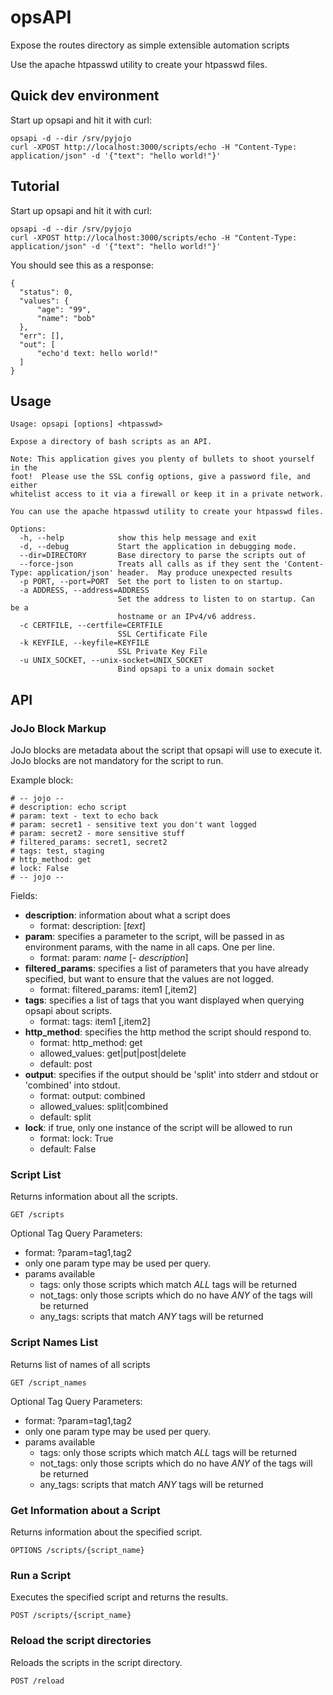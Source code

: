 # opsAPI

Expose the routes directory as simple extensible automation scripts

Use the apache htpasswd utility to create your htpasswd files.

## Quick dev environment

Start up opsapi and hit it with curl:

    opsapi -d --dir /srv/pyjojo
    curl -XPOST http://localhost:3000/scripts/echo -H "Content-Type: application/json" -d '{"text": "hello world!"}'


## Tutorial

Start up opsapi and hit it with curl:

    opsapi -d --dir /srv/pyjojo
    curl -XPOST http://localhost:3000/scripts/echo -H "Content-Type: application/json" -d '{"text": "hello world!"}'

You should see this as a response:

    {
      "status": 0,
      "values": {
          "age": "99", 
          "name": "bob"
      },
      "err": [],
      "out": [
          "echo'd text: hello world!"
      ]
    }

## Usage

    Usage: opsapi [options] <htpasswd>

    Expose a directory of bash scripts as an API.

    Note: This application gives you plenty of bullets to shoot yourself in the
    foot!  Please use the SSL config options, give a password file, and either
    whitelist access to it via a firewall or keep it in a private network.

    You can use the apache htpasswd utility to create your htpasswd files.

    Options:
      -h, --help            show this help message and exit
      -d, --debug           Start the application in debugging mode.
      --dir=DIRECTORY       Base directory to parse the scripts out of
      --force-json          Treats all calls as if they sent the 'Content-Type: application/json' header.  May produce unexpected results
      -p PORT, --port=PORT  Set the port to listen to on startup.
      -a ADDRESS, --address=ADDRESS
                            Set the address to listen to on startup. Can be a
                            hostname or an IPv4/v6 address.
      -c CERTFILE, --certfile=CERTFILE
                            SSL Certificate File
      -k KEYFILE, --keyfile=KEYFILE
                            SSL Private Key File
      -u UNIX_SOCKET, --unix-socket=UNIX_SOCKET
                            Bind opsapi to a unix domain socket

## API

### JoJo Block Markup

JoJo blocks are metadata about the script that opsapi will use to execute it.  JoJo blocks are not mandatory for the script to run.

Example block:

    # -- jojo --
    # description: echo script
    # param: text - text to echo back
    # param: secret1 - sensitive text you don't want logged
    # param: secret2 - more sensitive stuff
    # filtered_params: secret1, secret2
    # tags: test, staging
    # http_method: get
    # lock: False
    # -- jojo -- 

Fields:

  - **description**: information about what a script does
    - format: description: [*text*]
  - **param**: specifies a parameter to the script, will be passed in as environment params, with the name in all caps.  One per line.
    - format: param: *name* [- *description*]
  - **filtered_params**: specifies a list of parameters that you have already specified, but want to ensure that the values are not logged.
    - format: filtered_params: item1 [,item2]
  - **tags**: specifies a list of tags that you want displayed when querying opsapi about scripts.
    - format: tags: item1 [,item2]
  - **http_method**: specifies the http method the script should respond to.
    - format: http_method: get
    - allowed_values: get|put|post|delete
    - default: post
  - **output**: specifies if the output should be 'split' into stderr and stdout or 'combined' into stdout.
    - format: output: combined
    - allowed_values: split|combined
    - default: split
  - **lock**: if true, only one instance of the script will be allowed to run
    - format: lock: True
    - default: False
    
### Script List

Returns information about all the scripts.

    GET /scripts

Optional Tag Query Parameters:
 - format: ?param=tag1,tag2
 - only one param type may be used per query.
 - params available
   - tags: only those scripts which match *ALL* tags will be returned
   - not_tags: only those scripts which do no have *ANY* of the tags will be returned
   - any_tags: scripts that match *ANY* tags will be returned


### Script Names List

Returns list of names of all scripts

    GET /script_names

Optional Tag Query Parameters:
 - format: ?param=tag1,tag2
 - only one param type may be used per query.
 - params available
   - tags: only those scripts which match *ALL* tags will be returned
   - not_tags: only those scripts which do no have *ANY* of the tags will be returned
   - any_tags: scripts that match *ANY* tags will be returned


### Get Information about a Script

Returns information about the specified script.

    OPTIONS /scripts/{script_name}

### Run a Script

Executes the specified script and returns the results.

    POST /scripts/{script_name}

### Reload the script directories

Reloads the scripts in the script directory.

    POST /reload
